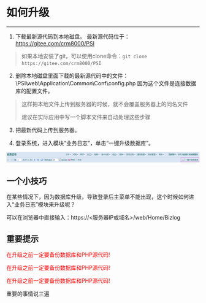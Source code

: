 # 如何升级

---

1. 下载最新源代码到本地磁盘。 最新源代码位于： https://gitee.com/crm8000/PSI
> 如果本地安装了git，可以使用clone命令：`git clone https://gitee.com/crm8000/PSI`

2. 删除本地磁盘里面下载的最新源代码中的文件：\PSI\web\Application\Common\Conf\config.php  因为这个文件是连接数据库的配置文件。
> 这样把本地文件上传到服务器的时候，就不会覆盖服务器上的同名文件
>
> 建议在实际应用中写一个脚本文件来自动处理这些步骤

3. 把最新代码上传到服务器。

4. 登录系统，进入模块“业务日志”，单击“一键升级数据库”。

![](../assets/04.jpg)

## 一个小技巧

在某些情况下，因为数据库升级，导致登录后主菜单不能出现，这个时候如何进入“业务日志”模块来升级呢？

可以在浏览器中直接输入：https://<服务器IP或域名>/web/Home/Bizlog

## 重要提示

<span style='color:red'>在升级之前一定要备份数据库和PHP源代码!</span>

<span style='color:red'>在升级之前一定要备份数据库和PHP源代码!</span>

<span style='color:red'>在升级之前一定要备份数据库和PHP源代码!</span>

重要的事情说三遍
